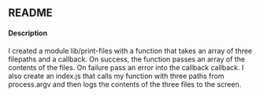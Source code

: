 ## **README**

#### **Description**

I created a module lib/print-files with a function that takes an array of three filepaths and a callback. On success, the function passes an array of the contents of the files. On failure pass an error into the callback callback. I also create an index.js that calls my function with three paths from process.argv and then logs the contents of the three files to the screen.
